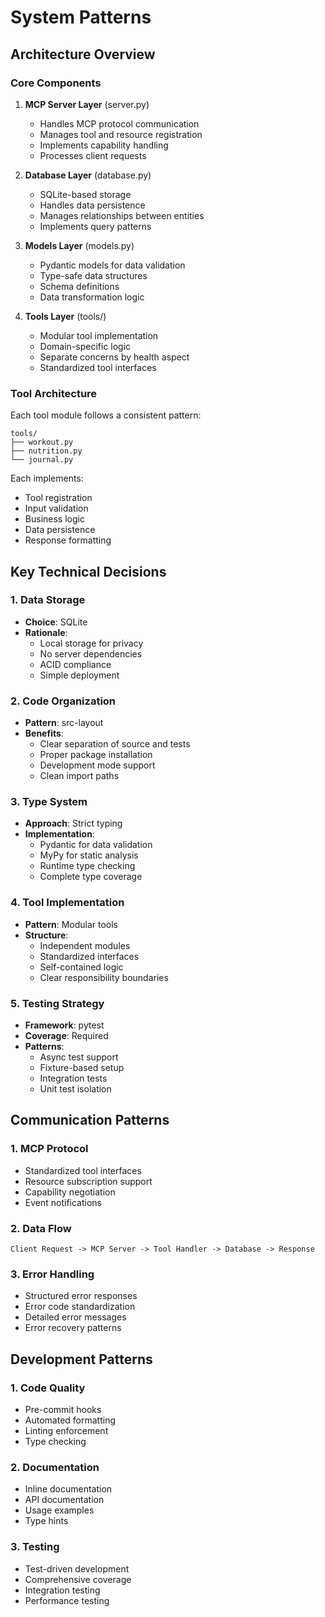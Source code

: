# System Patterns

## Architecture Overview

### Core Components
1. **MCP Server Layer** (server.py)
   - Handles MCP protocol communication
   - Manages tool and resource registration
   - Implements capability handling
   - Processes client requests

2. **Database Layer** (database.py)
   - SQLite-based storage
   - Handles data persistence
   - Manages relationships between entities
   - Implements query patterns

3. **Models Layer** (models.py)
   - Pydantic models for data validation
   - Type-safe data structures
   - Schema definitions
   - Data transformation logic

4. **Tools Layer** (tools/)
   - Modular tool implementation
   - Domain-specific logic
   - Separate concerns by health aspect
   - Standardized tool interfaces

### Tool Architecture
Each tool module follows a consistent pattern:
```
tools/
├── workout.py
├── nutrition.py
└── journal.py
```

Each implements:
- Tool registration
- Input validation
- Business logic
- Data persistence
- Response formatting

## Key Technical Decisions

### 1. Data Storage
- **Choice**: SQLite
- **Rationale**: 
  - Local storage for privacy
  - No server dependencies
  - ACID compliance
  - Simple deployment

### 2. Code Organization
- **Pattern**: src-layout
- **Benefits**:
  - Clear separation of source and tests
  - Proper package installation
  - Development mode support
  - Clean import paths

### 3. Type System
- **Approach**: Strict typing
- **Implementation**:
  - Pydantic for data validation
  - MyPy for static analysis
  - Runtime type checking
  - Complete type coverage

### 4. Tool Implementation
- **Pattern**: Modular tools
- **Structure**:
  - Independent modules
  - Standardized interfaces
  - Self-contained logic
  - Clear responsibility boundaries

### 5. Testing Strategy
- **Framework**: pytest
- **Coverage**: Required
- **Patterns**:
  - Async test support
  - Fixture-based setup
  - Integration tests
  - Unit test isolation

## Communication Patterns

### 1. MCP Protocol
- Standardized tool interfaces
- Resource subscription support
- Capability negotiation
- Event notifications

### 2. Data Flow
```
Client Request -> MCP Server -> Tool Handler -> Database -> Response
```

### 3. Error Handling
- Structured error responses
- Error code standardization
- Detailed error messages
- Error recovery patterns

## Development Patterns

### 1. Code Quality
- Pre-commit hooks
- Automated formatting
- Linting enforcement
- Type checking

### 2. Documentation
- Inline documentation
- API documentation
- Usage examples
- Type hints

### 3. Testing
- Test-driven development
- Comprehensive coverage
- Integration testing
- Performance testing